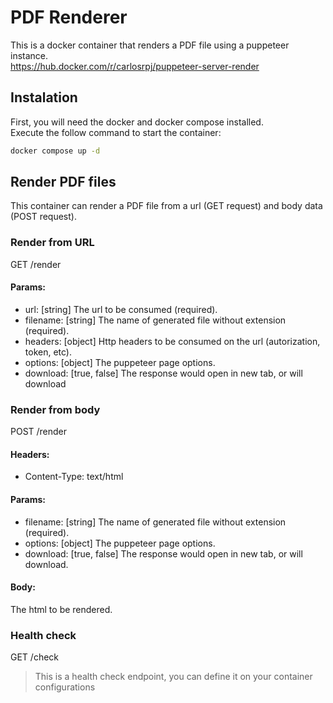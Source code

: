 # PDF Renderer

This is a docker container that renders a PDF file using a puppeteer instance.  
<https://hub.docker.com/r/carlosrpj/puppeteer-server-render>

## Instalation

First, you will need the docker and docker compose installed.  
Execute the follow command to start the container:

```bash
docker compose up -d
```

## Render PDF files

This container can render a PDF file from a url (GET request) and body data (POST request).

### Render from URL

GET /render

#### Params:
- url: [string] The url to be consumed (required).
- filename: [string] The name of generated file without extension (required).
- headers: [object] Http headers to be consumed on the url (autorization, token, etc).
- options: [object] The puppeteer page options.
- download: [true, false] The response would open in new tab, or will download

### Render from body

POST /render

#### Headers:
- Content-Type: text/html

#### Params:
- filename: [string] The name of generated file without extension (required).
- options: [object] The puppeteer page options.
- download: [true, false] The response would open in new tab, or will download.

#### Body:
The html to be rendered.

### Health check

GET /check

> This is a health check endpoint, you can define it on your container configurations